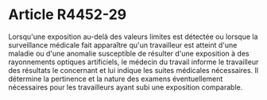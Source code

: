# Article R4452-29

Lorsqu'une exposition au-delà des valeurs limites est détectée ou lorsque la surveillance médicale fait apparaître qu'un travailleur est atteint d'une maladie ou d'une anomalie susceptible de résulter d'une exposition à des rayonnements optiques artificiels, le médecin du travail informe le travailleur des résultats le concernant et lui indique les suites médicales nécessaires. Il détermine la pertinence et la nature des examens éventuellement nécessaires pour les travailleurs ayant subi une exposition comparable.